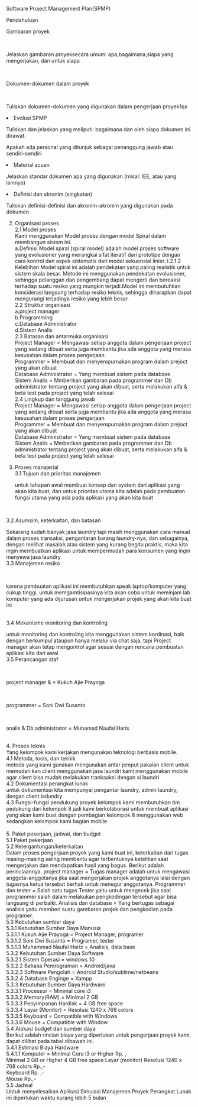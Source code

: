 <p>Software Project Management Plan(SPMP)</p>
Pendahuluan<br>
	<p>Gambaran proyek</p><br>
		<p>Jelaskan gambaran proyeksecara umum: apa,bagaimana,siapa yang mengerjakan, dan untuk siapa </p><br>
	<p>Dokumen-dokumen dalam proyek<p><br>
		<p>Tuliskan dokumen-dokumen yang digunakan dalam pengerjaan proyek1qs</p>
	<li>Evolusi SPMP</li>
		<p>Tuliskan dan jelaskan yang meliputi: bagaimana dan oleh siapa dokumen ini dirawat.</p>
		<p>Apakah ada personal yang ditunjuk sebagai penanggung jawab atau sendiri-sendiri</p>
	<li>Material acuan</li>
		<p>Jelaskan standar dokumen apa yang digunakan (misal: IEE, atau yang lainnya)</p>
	<li>Definisi dan akronim (singkatan)</li>
		<p>Tuliskan definisi-definisi dan akronim-akronim yang digunakan pada dokumen</p>
</ul>
</ul>
</li>

2. Organisasi proses<br>
2.1 Model proses<br>
	Kami menggunakan Model proses dengan model Spiral dalam membangun sistem ini.<br>
	a.Definisi Model spiral (spiral model) adalah model proses software yang evolusioner yang merangkai sifat iteratif dari prototipe dengan cara kontrol dan aspek sistematis dari
	model sekuensial linier. I.2.1.2 Kelebihan Model spiral ini adalah pendekatan yang paling realistik untuk sistem skala besar. Metode ini menggunakan pendekatan evolusioner,
	sehingga pelanggan dan pengembang dapat mengerti dan bereaksi terhadap suatu resiko yang mungkin terjadi.Model ini membutuhkan konsiderasi langsung terhadap resiko teknis,
	sehingga diharapkan dapat mengurangi terjadinya resiko yang lebih besar.<br>
2.2 Struktur organisasi<br>
	a.project manager<br>
	b.Programming<br>
	c.Database Administrator<br>
	d.Sistem Analis<br>
2.3 Batasan dan antarmuka organisasi<br>
	Project Manager = Mengawasi setiap anggota dalam pengerjaan project yang sedang dibuat serta juga membantu jika ada anggota yang merasa kesusahan dalam proses pengerjaan<br>
	Programmer = Membuat dan menyempurnakan program dalam prejoct yang akan dibuat<br>
	Database Administrator = Yang membuat sistem pada database<br>
	Sistem Analis = Mmberikan gambaran pada programmer dan Db administrator tentang project yang akan dibuat, serta melakukan alfa & beta test pada project yang telah selesai<br>
2.4 Lingkup dan tanggung jawab<br>
	Project Manager = Mengawasi setiap anggota dalam pengerjaan project yang sedang dibuat serta juga membantu jika ada anggota yang merasa kesusahan dalam proses pengerjaan<br>
	Programmer = Membuat dan menyempurnakan program dalam prejoct yang akan dibuat<br>
	Database Administrator = Yang membuat sistem pada database<br>
	Sistem Analis = Mmberikan gambaran pada programmer dan Db administrator tentang project yang akan dibuat, serta melakukan alfa & beta test pada project yang telah selesai<br>


3. Proses manajerial <br>
3.1 Tujuan dan prioritas manajemen <br>
	<p>untuk tahapan awal membuat konsep dan system dari aplikasi yang akan kita buat,
	dan untuk prioritas utama kita adalah pada pembuatan fungsi utama yang ada pada
	aplikasi yang akan kita buat</p><br>
3.2 Asumsim, keterkaitan, dan batasan <br>
	<p>Sekarang sudah banyak jasa laundry tapi masih menggunakan cara manual dalam proses transaksi, pengantaran
	barang laundry-nya, dan sebagainya, dengan melihat masalah atau sistem yang kurang begitu praktis, maka kita 
	ingin membuatkan aplikasi untuk mempermudah para konsumen yang ingin menyewa jasa laundry<br>
3.3 Manajemen resiko</p> <br>
	<p>karena pembuatan aplikasi ini membutuhkan speak laptop/komputer yang cukup tinggi, untuk memgamtisipasinya
	kita akan coba untuk meminjam lab komputer yang ada dijurusan untuk mengerjakan projek yang akan kita buat ini </p>
	<br>
3.4 Mekanisme monitoring dan kontroling<br>
	<p>untuk monitoring dan kontroling kita menggunakan sistem kordinasi, baik dengan berkumpul ataupun
	hanya melalui via chat saja, tapi Project manager akan tetap mengontrol agar sesuai dengan rencana
	pembuatan aplikasi kita dari awal<br>
3.5 Perancangan staf</p><br>
	<p>project manager & = Kukuh Ajie Prayoga</p><br>
	<p>programmer = Soni Dwi Susanto</p><br>
	<p>analis & Db administrator = Muhamad Naufal Haris</p><br>
	4. Proses teknis<br>
	Yang kelompok kami kerjakan mengunakan teknologi berbasis mobile.<br>
4.1 Metoda, tools, dan teknik<br>
	metoda yang kami gunakan mengunakan antar jemput pakaian client untuk memudah kan client menggunakan jasa
	laundri kami menggunakan mobile agar client bisa mudah melakukan tranksaksi dengan si laundri<br>
4.2 Dokumentasi perangkat lunak<br>
	untuk dokumentasi kita mempunyai pengantar laundry, admin laundry, dengan client ladundry<br>
4.3 Fungsi-fungsi pendukung proyek 
	kelompok kami membutuhkan tim pedukung dari kelompok 8 jadi kami berkolaborasi untuk membuat aplikasi
	yang akan kami buat dengan pembagian kelompok 8 menggunakan web sedangkan kelompok kami bagian mobile<br>
<br>
5. Paket pekerjaan, jadwal, dan budget<br>
5.1 Paket pekerjaan<br>
5.2 Ketergantungan/keterkaitan<br>
		Dalam proses pengerjaan proyek yang kami buat ini, keterkaitan dari tugas 
	masing-masing saling membantu agar terbentuknya ketelitian saat mengerjakan dan 
	mendapatkan hasil yang bagus. Berikut adalah perinciaannya.
	project manager 	= Tugas manager adalah untuk mengawasi anggota-anggotanya jika saat mengerjakan projek anggotanya lalai 
	dengan tugasnya ketua tersebut berhak untuk menegur anggotanya.
	Programmer dan tester 	= Salah satu tugas Tester yaitu untuk mengecek jika saat programmer salah 
	dalam melakukan pengkodingan tersebut agar bisa langsung di perbaiki.
	Analisis dan database	= Yang bertugas sebagai analisis yaitu memberi suatu gambaran projek dan pengkodian pada programer. <br>
5.3 Kebutuhan sumber daya<br>
	5.3.1 Kebutuhan Sumber Daya Manusia <br>
		5.3.1.1 Kukuh Ajie Prayoga 	 = Project Manager, programer<br>
		5.3.1.2 Soni Dwi Susanto	 	 = Programer, tester<br>
		5.3.1.3 Muhammad Naufal Hariz	 = Analisis, data base<br>
	5.3.2 Kebutuhan Sumber Daya Software<br>
		5.3.2.1 Sistem Operasi = windows 10<br>
		5.3.2.2 Bahasa Pemrograman = Android/java<br>
		5.3.2.3 Software Pengolah = Android Studio/sublime/netbeans<br>
		5.3.2.4 Database Enginge = Xampp<br>
	5.3.3 Kebutuhan Sumber Daya Hardware<br>
		5.3.3.1 Processor = Minimal core i3<br>
		5.3.3.2 Memory(RAM) = Minimal 2 GB<br>
		5.3.3.3 Penyimpanan Hardisk = 4 GB free space<br>
		5.3.3.4 Layar (Monitor) = Resolusi 1240 x 768 colors<br>
		5.3.3.5 Keyboard = Compatible with Windows<br>
		5.3.3.6 Mouse = Compatible with Window<br>
5.4 Alokasi budget dan sumber daya<br>
	Berikut adalah rincian biaya yang diperlukan untuk pengerjaan proyek kami, dapat dilihat pada tabel dibawah ini.<br>
	5.4.1 Estimasi Biaya Hardware<br>
		5.4.1.1 Komputer = Minimal Core i3 or Higher Rp. ,- <br>
				   Minimal 2 GB or Higher 4 GB free space Layar (monitor) Resolusi 1240 x 768 colors Rp.,- <br>
				   Keyboard Rp. ,- <br>
				   Mouse Rp.,- <br>
5.5 Jadwal<br>
	Untuk menyelesaikan Aplikasi Simulasi Manajemen Proyek Perangkat Lunak ini diperlukan waktu kurang lebih 5 bulan<br>


	